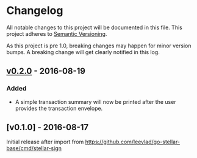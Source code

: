 # Changelog

All notable changes to this project will be documented in this
file.  This project adheres to [Semantic Versioning](http://semver.org/).

As this project is pre 1.0, breaking changes may happen for minor version
bumps.  A breaking change will get clearly notified in this log.

## [v0.2.0] - 2016-08-19

### Added

- A simple transaction summary will now be printed after the user provides the transaction envelope.

## [v0.1.0] - 2016-08-17

Initial release after import from https://github.com/leevlad/go-stellar-base/cmd/stellar-sign

[Unreleased]: https://github.com/leevlad/go/compare/stellar-sign-v0.2.0...master
[v0.2.0]: https://github.com/leevlad/go/compare/stellar-sign-v0.1.0...v0.2.0
